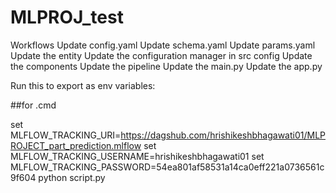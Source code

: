# MLPROJ_test
Workflows
Update config.yaml
Update schema.yaml
Update params.yaml
Update the entity
Update the configuration manager in src config
Update the components
Update the pipeline
Update the main.py
Update the app.py

Run this to export as env variables:

##for .cmd

set MLFLOW_TRACKING_URI=https://dagshub.com/hrishikeshbhagawati01/MLPROJECT_part_prediction.mlflow
set MLFLOW_TRACKING_USERNAME=hrishikeshbhagawati01
set MLFLOW_TRACKING_PASSWORD=54ea801af58531a14ca0eff221a0736561c9f604
python script.py

